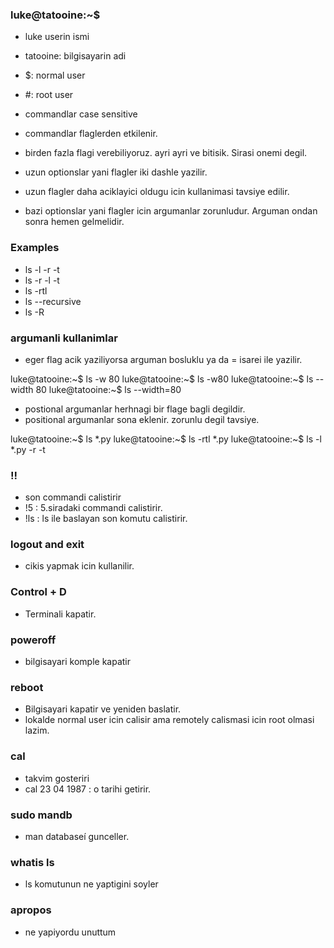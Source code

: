 ### luke@tatooine:~$

- luke userin ismi
- tatooine: bilgisayarin adi
- $: normal user
- #: root user

- commandlar case sensitive
- commandlar flaglerden etkilenir.
- birden fazla flagi verebiliyoruz. ayri ayri ve bitisik. Sirasi onemi degil.
- uzun optionslar yani flagler iki dashle yazilir.
- uzun flagler daha aciklayici oldugu icin kullanimasi tavsiye edilir.
- bazi optionslar yani flagler icin argumanlar zorunludur. Arguman ondan sonra hemen gelmelidir.

### Examples
- ls -l -r -t
- ls -r -l -t
- ls -rtl
- ls --recursive
- ls -R

### argumanli kullanimlar
- eger flag acik yaziliyorsa arguman bosluklu ya da = isarei ile yazilir.

luke@tatooine:~$ ls -w 80
luke@tatooine:~$ ls -w80
luke@tatooine:~$ ls --width 80
luke@tatooine:~$ ls --width=80

- postional argumanlar herhnagi bir flage bagli degildir.
- positional argumanlar sona eklenir. zorunlu degil tavsiye.

luke@tatooine:~$ ls *.py
luke@tatooine:~$ ls -rtl *.py
luke@tatooine:~$ ls -l *.py -r -t

### !!
- son commandi calistirir
- !5 : 5.siradaki commandi calistirir.
- !ls : ls ile baslayan son komutu calistirir. 

### logout and exit
- cikis yapmak icin kullanilir.

### Control + D
- Terminali kapatir.

### poweroff
- bilgisayari komple kapatir

### reboot
- Bilgisayari kapatir ve yeniden baslatir.
- lokalde normal user icin calisir ama remotely calismasi icin root olmasi lazim.

### cal 
- takvim gosteriri
- cal 23 04 1987 : o tarihi getirir.

### sudo mandb
- man databaseí gunceller.

### whatis ls
- ls komutunun ne yaptigini soyler

### apropos
- ne yapiyordu unuttum